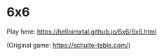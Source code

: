 # 6x6
Play here: https://helloimxtal.github.io/6x6/6x6.html

(Original game: https://schulte-table.com/)
